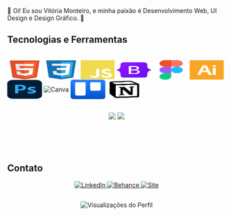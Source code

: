  👋 Oi! Eu sou Vitória Monteiro, e minha paixão é Desenvolvimento Web, UI Design e Design Gráfico. 💜

## Tecnologias e Ferramentas

<div style="display: inline_block"><br>
 <img align="center" alt="Rodrigo-HTML5" height="45" width="80" src="https://raw.githubusercontent.com/devicons/devicon/master/icons/html5/html5-original.svg">
 <img align="center" alt="Rodrigo-CSS3" height="45" width="80" src="https://raw.githubusercontent.com/devicons/devicon/master/icons/css3/css3-original.svg">
 <img align="center" alt="Rodrigo-Js" height="45" width="80" src="https://raw.githubusercontent.com/devicons/devicon/master/icons/javascript/javascript-plain.svg">
 <img align="center" alt="Rodrigo-Bootstrap" height="45" width="80" src="https://raw.githubusercontent.com/devicons/devicon/master/icons/bootstrap/bootstrap-original.svg">
 <img align="center" alt="Figma" height="45" width="80" src="https://raw.githubusercontent.com/devicons/devicon/master/icons/figma/figma-original.svg">
 <img align="center" alt="Illustrator" height="45" width="80" src="https://raw.githubusercontent.com/devicons/devicon/master/icons/illustrator/illustrator-plain.svg">
 <img align="center" alt="Photoshop" height="45" width="80" src="https://raw.githubusercontent.com/devicons/devicon/master/icons/photoshop/photoshop-original.svg">
 <img align="center" alt="Canva" height="45" width="80" src="https://cdn.jsdelivr.net/gh/devicons/devicon/icons/canva/canva-original.svg">
 <img align="center" alt="Trello" height="45" width="80" src="https://raw.githubusercontent.com/devicons/devicon/master/icons/trello/trello-original.svg">
 <img align="center" alt="Photoshop" height="45" width="80" src="https://raw.githubusercontent.com/devicons/devicon/master/icons/notion/notion-original.svg">
</div>
  
  ##

<div  align="center" style="margin-bottom:100px">
 <img width=55% align="center"  src="https://github-readme-streak-stats.herokuapp.com?user=vitoriamonteiros&theme=radical&mode=weekly" />
 <img width=40% align="center" src="https://github-readme-stats-git-main-rafaelalexandrino.vercel.app/api/top-langs/?username=vitoriamonteiros&show_icons=true&theme=radical&layout=compact" />
</div>

##

   ## Contato
   
<p align="center">
  <a href="https://www.linkedin.com/in/vitorimonteiros/">
    <img alt="LinkedIn" src="https://img.shields.io/badge/-LinkedIn-blue?style=flat-square&logo=Linkedin&logoColor=white" height="35">
  </a>
  <a href="https://www.behance.net/vitoriamonteiro/">
    <img alt="Behance" src="https://img.shields.io/badge/-Behance-1769ff?style=flat-square&logo=Behance&logoColor=white" height="35">
  </a>
  <a href="https://www.vitoriamonteiro.com.br">
    <img alt="Site" src="https://img.shields.io/badge/-Website-000000?style=flat-square&logo=Web&logoColor=white" height="35">
  </a>
</p>

   ##
   
<div align="center"> 
 
 ![Visualizações do Perfil](https://komarev.com/ghpvc/?username=vitoriamonteiros&color=blue)
 
</div>
  
 
